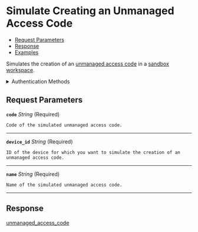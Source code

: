 # Simulate Creating an Unmanaged Access Code

- [Request Parameters](./#request-parameters)
- [Response](./#response)
- [Examples](./#examples)

Simulates the creation of an [unmanaged access code](https://docs.seam.co/latest/capability-guides/smart-locks/access-codes/migrating-existing-access-codes) in a [sandbox workspace](../../../core-concepts/workspaces/README.md#sandbox-workspaces).


<details>

<summary>Authentication Methods</summary>

- API key
- Client session token
- Personal access token
  <br>Must also include the `seam-workspace` header in the request.

To learn more, see [Authentication](https://docs.seam.co/latest/api/authentication).
</details>

## Request Parameters

**`code`** *String* (Required)

````
Code of the simulated unmanaged access code.
````

---

**`device_id`** *String* (Required)

````
ID of the device for which you want to simulate the creation of an unmanaged access code.
````

---

**`name`** *String* (Required)

````
Name of the simulated unmanaged access code.
````

---


## Response

[unmanaged\_access\_code](./)

